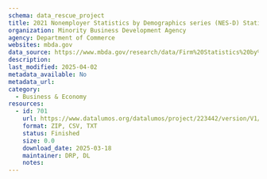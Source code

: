 ```yaml
---
schema: data_rescue_project 
title: 2021 Nonemployer Statistics by Demographics series (NES-D) Statistics for Employer and Nonemployer Firms by Industry, Sex, Ethnicity, Race, and Veteran Status for the U.S., States, Metro Areas, and Counties
organization: Minority Business Development Agency
agency: Department of Commerce
websites: mbda.gov
data_source: https://www.mbda.gov/research/data/Firm%20Statistics%20by%20Demographics%20%282021%29
description: 
last_modified: 2025-04-02
metadata_available: No
metadata_url: 
category:
  - Business & Economy 
resources:
  - id: 701
    url: https://www.datalumos.org/datalumos/project/223442/version/V1/view
    format: ZIP, CSV, TXT
    status: Finished
    size: 0.0
    download_date: 2025-03-18
    maintainer: DRP, DL
    notes: 
---
```

